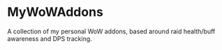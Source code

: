 # MyWoWAddons
A collection of my personal WoW addons, based around raid health/buff awareness and DPS tracking.
